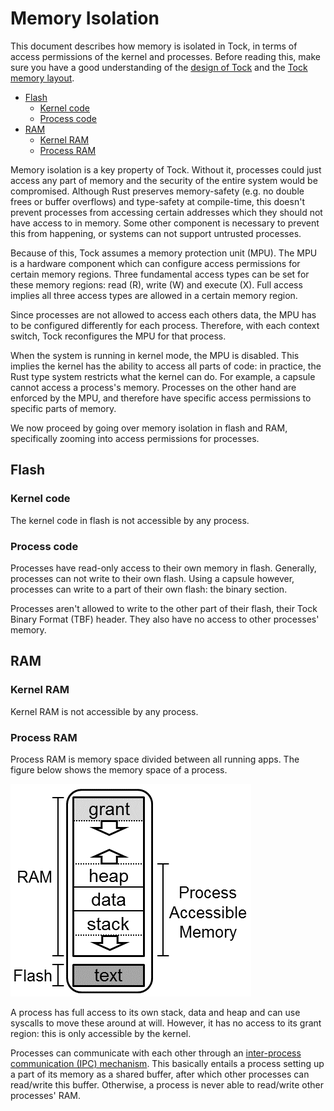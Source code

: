 Memory Isolation
=============

This document describes how memory is isolated in Tock, in terms of access permissions of the kernel and processes.
Before reading this, make sure you have a good understanding of the [design of Tock](Design.md) and the [Tock memory layout](Memory_Layout.md).
<!-- npm i -g markdown-toc; markdown-toc -i Memory_Layout.md -->

<!-- toc -->

- [Flash](#flash)
  * [Kernel code](#kernel-code)
  * [Process code](#process-code)
- [RAM](#ram)
  * [Kernel RAM](#kernel-ram)
  * [Process RAM](#process-ram)

<!-- tocstop -->


Memory isolation is a key property of Tock. Without it, processes could just access any part of memory and the security of the entire system would be compromised. Although Rust preserves memory-safety (e.g. no double frees or buffer overflows) and type-safety at compile-time, this doesn't prevent processes from accessing certain addresses which they should not have access to in memory. Some other component is necessary to prevent this from happening, or systems can not support untrusted processes.

Because of this, Tock assumes a memory protection unit (MPU). The MPU is a hardware component which can configure access permissions for certain memory regions. Three fundamental access types can be set for these memory regions: read (R), write (W) and execute (X). Full access implies all three access types are allowed in a certain memory region. 

Since processes are not allowed to access each others data, the MPU has to be configured differently for each process. Therefore, with each context switch, Tock reconfigures the MPU for that process. 

When the system is running in kernel mode, the MPU is disabled. This implies the kernel has the ability to access all parts of code: in practice, the Rust type system restricts what the kernel can do. For example, a capsule cannot access a process's memory. Processes on the other hand are enforced by the MPU, and therefore have specific access permissions to specific parts of memory.

We now proceed by going over memory isolation in flash and RAM, specifically zooming into access permissions for processes.

## Flash
### Kernel code

The kernel code in flash is not accessible by any process. 

### Process code

Processes have read-only access to their own memory in flash. Generally, processes can not write to their own flash. Using a capsule however, processes can write to a part of their own flash: the binary section. 

Processes aren't allowed to write to the other part of their flash, their Tock Binary Format (TBF) header. They also have no access to other processes' memory.

## RAM

### Kernel RAM

Kernel RAM is not accessible by any process.

### Process RAM

Process RAM is memory space divided between all running apps. The figure below shows the memory space of a process.

![Process' RAM](processram.png)

A process has full access to its own stack, data and heap and can use syscalls to move these around at will. However, it has no access to its grant region: this is only accessible by the kernel. 

Processes can communicate with each other through an [inter-process communication (IPC) mechanism](doc/tutorials/05_ipc.md). This basically entails a process setting up a part of its memory as a shared buffer, after which other processes can read/write this buffer. Otherwise, a process is never able to read/write other processes' RAM.